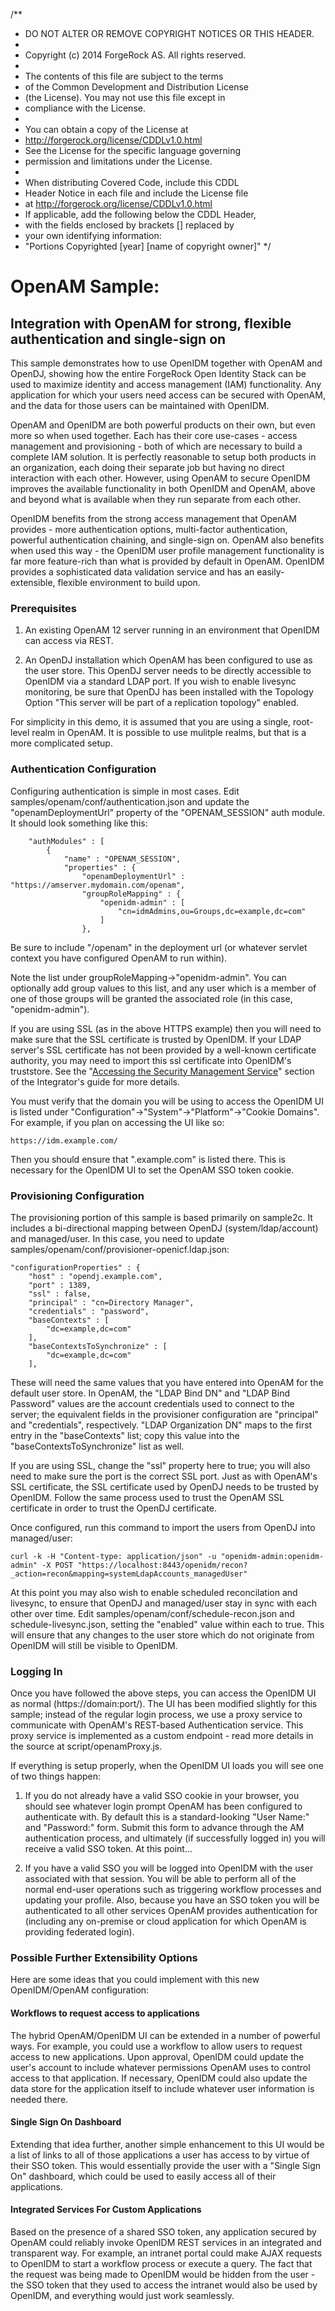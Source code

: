 /** 
 * DO NOT ALTER OR REMOVE COPYRIGHT NOTICES OR THIS HEADER.
 *
 * Copyright (c) 2014 ForgeRock AS. All rights reserved.
 *
 * The contents of this file are subject to the terms
 * of the Common Development and Distribution License
 * (the License). You may not use this file except in
 * compliance with the License.
 *
 * You can obtain a copy of the License at
 * http://forgerock.org/license/CDDLv1.0.html
 * See the License for the specific language governing
 * permission and limitations under the License.
 *
 * When distributing Covered Code, include this CDDL
 * Header Notice in each file and include the License file
 * at http://forgerock.org/license/CDDLv1.0.html
 * If applicable, add the following below the CDDL Header,
 * with the fields enclosed by brackets [] replaced by
 * your own identifying information:
 * "Portions Copyrighted [year] [name of copyright owner]"
 */

# OpenAM Sample:
## Integration with OpenAM for strong, flexible authentication and single-sign on

This sample demonstrates how to use OpenIDM together with OpenAM and OpenDJ, showing how the entire ForgeRock Open Identity Stack can be used to maximize identity and access management (IAM) functionality. Any application for which your users need access can be secured with OpenAM, and the data for those users can be maintained with OpenIDM.

OpenAM and OpenIDM are both powerful products on their own, but even more so when used together. Each has their core use-cases - access management and provisioning - both of which are necessary to build a complete IAM solution. It is perfectly reasonable to setup both products in an organization, each doing their separate job but having no direct interaction with each other. However, using OpenAM to secure OpenIDM improves the available functionality in both OpenIDM and OpenAM, above and beyond what is available when they run separate from each other.

OpenIDM benefits from the strong access management that OpenAM provides - more authentication options, multi-factor authentication, powerful authentication chaining, and single-sign on. OpenAM also benefits when used this way - the OpenIDM user profile management functionality is far more feature-rich than what is provided by default in OpenAM. OpenIDM provides a sophisticated data validation service and has an easily-extensible, flexible environment to build upon.

### Prerequisites

1. An existing OpenAM 12 server running in an environment that OpenIDM can access via REST.

2. An OpenDJ installation which OpenAM has been configured to use as the user store. This OpenDJ server needs to be directly accessible to OpenIDM via a standard LDAP port. If you wish to enable livesync monitoring, be sure that OpenDJ has been installed with the Topology Option "This server will be part of a replication topology" enabled.

For simplicity in this demo, it is assumed that you are using a single, root-level realm in OpenAM. It is possible to use mulitple realms, but that is a more complicated setup.

### Authentication Configuration

Configuring authentication is simple in most cases. Edit samples/openam/conf/authentication.json and update the "openamDeploymentUrl" property of the "OPENAM_SESSION" auth module. It should look something like this:

        "authModules" : [
            {
                "name" : "OPENAM_SESSION",
                "properties" : {
                    "openamDeploymentUrl" : "https://amserver.mydomain.com/openam",
                    "groupRoleMapping" : {
                        "openidm-admin" : [
                            "cn=idmAdmins,ou=Groups,dc=example,dc=com"
                        ]
                    },

Be sure to include "/openam" in the deployment url (or whatever servlet context you have configured OpenAM to run within).

Note the list under groupRoleMapping->"openidm-admin". You can optionally add group values to this list, and any user which is a member of one of those groups will be granted the associated role (in this case, "openidm-admin").

If you are using SSL (as in the above HTTPS example) then you will need to make sure that the SSL certificate is trusted by OpenIDM. If your LDAP server's SSL certificate has not been provided by a well-known certificate authority, you may need to import this ssl certificate into OpenIDM's truststore. See the "[Accessing the Security Management Service](http://openidm.forgerock.org/doc/integrators-guide/index.html#security-management-service)" section of the Integrator's guide for more details.

You must verify that the domain you will be using to access the OpenIDM UI is listed under "Configuration"->"System"->"Platform"->"Cookie Domains". For example, if you plan on accessing the UI like so:

    https://idm.example.com/
    
Then you should ensure that ".example.com" is listed there. This is necessary for the OpenIDM UI to set the OpenAM SSO token cookie.

### Provisioning Configuration

The provisioning portion of this sample is based primarily on sample2c. It includes a bi-directional mapping between OpenDJ (system/ldap/account) and managed/user. In this case, you need to update samples/openam/conf/provisioner-openicf.ldap.json:

    "configurationProperties" : {
        "host" : "opendj.example.com",
        "port" : 1389,
        "ssl" : false,
        "principal" : "cn=Directory Manager",
        "credentials" : "password",
        "baseContexts" : [
            "dc=example,dc=com"
        ],
        "baseContextsToSynchronize" : [
            "dc=example,dc=com"
        ],

These will need the same values that you have entered into OpenAM for the default user store. In OpenAM, the "LDAP Bind DN" and "LDAP Bind Password" values are the account credentials used to connect to the server; the equivalent fields in the provisioner configuration are "principal" and "credentials", respectively. "LDAP Organization DN" maps to the first entry in the "baseContexts" list; copy this value into the "baseContextsToSynchronize" list as well. 

If you are using SSL, change the "ssl" property here to true; you will also need to make sure the port is the correct SSL port. Just as with OpenAM's SSL certificate, the SSL certificate used by OpenDJ needs to be trusted by OpenIDM. Follow the same process used to trust the OpenAM SSL certificate in order to trust the OpenDJ certificate.

Once configured, run this command to import the users from OpenDJ into managed/user:

    curl -k -H "Content-type: application/json" -u "openidm-admin:openidm-admin" -X POST "https://localhost:8443/openidm/recon?_action=recon&mapping=systemLdapAccounts_managedUser"

At this point you may also wish to enable scheduled reconcilation and livesync, to ensure that OpenDJ and managed/user stay in sync with each other over time. Edit samples/openam/conf/schedule-recon.json and schedule-livesync.json, setting the "enabled" value within each to true. This will ensure that any changes to the user store which do not originate from OpenIDM will still be visible to OpenIDM.

### Logging In

Once you have followed the above steps, you can access the OpenIDM UI as normal (https://domain:port/). The UI has been modified slightly for this sample; instead of the regular login process, we use a proxy service to communicate with OpenAM's REST-based Authentication service. This proxy service is implemented as a custom endpoint - read more details in the source at script/openamProxy.js.

If everything is setup properly, when the OpenIDM UI loads you will see one of two things happen: 

1. If you do not already have a valid SSO cookie in your browser, you should see whatever login prompt OpenAM has been configured to authenticate with. By default this is a standard-looking "User Name:" and "Password:" form. Submit this form to advance through the AM authentication process, and ultimately (if successfully logged in) you will receive a valid SSO token. At this point...

2. If you have a valid SSO you will be logged into OpenIDM with the user associated with that session. You will be able to perform all of the normal end-user operations such as triggering workflow processes and updating your profile. Also, because you have an SSO token you will be authenticated to all other services OpenAM provides authentication for (including any on-premise or cloud application for which OpenAM is providing federated login).

### Possible Further Extensibility Options
Here are some ideas that you could implement with this new OpenIDM/OpenAM configuration:

#### Workflows to request access to applications
The hybrid OpenAM/OpenIDM UI can be extended in a number of powerful ways. For example, you could use a workflow to allow users to request access to new applications. Upon approval, OpenIDM could update the user's account to include whatever permissions OpenAM uses to control access to that application. If necessary, OpenIDM could also update the data store for the application itself to include whatever user information is needed there.

#### Single Sign On Dashboard
Extending that idea further, another simple enhancement to this UI would be a list of links to all of those applications a user has access to by virtue of their SSO token. This would essentially provide the user with a "Single Sign On" dashboard, which could be used to easily access all of their applications.

#### Integrated Services For Custom Applications
Based on the presence of a shared SSO token, any application secured by OpenAM could reliably invoke OpenIDM REST services in an integrated and transparent way. For example, an intranet portal could make AJAX requests to OpenIDM to start a workflow process or execute a query. The fact that the request was being made to OpenIDM would be hidden from the user - the SSO token that they used to access the intranet would also be used by OpenIDM, and everything would just work seamlessly.

